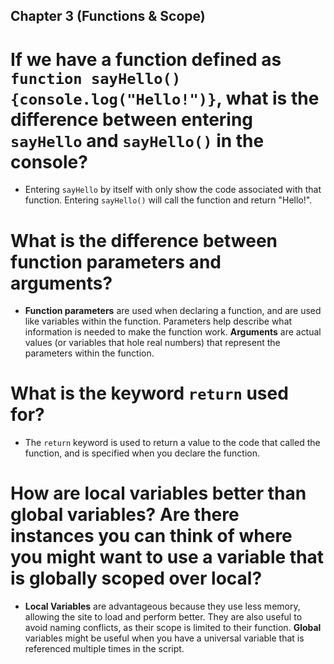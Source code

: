 ## Chapter 3 (Functions & Scope)
# If we have a function defined as `function sayHello(){console.log("Hello!")}`, what is the difference between entering `sayHello` and `sayHello()` in the console?
* Entering `sayHello` by itself with only show the code associated with that function. Entering `sayHello()` will call the function and return "Hello!".
# What is the difference between function parameters and arguments?
* __Function parameters__ are used when declaring a function, and are used like variables within the function. Parameters help describe what information is needed to make the function work. __Arguments__ are actual values (or variables that hole real numbers) that represent the parameters within the function.
# What is the keyword `return` used for?
* The `return` keyword is used to return a value to the code that called the function, and is specified when you declare the function.
# How are local variables better than global variables? Are there instances you can think of where you might want to use a variable that is globally scoped over local?
* __Local Variables__ are advantageous because they use less memory, allowing the site to load and perform better. They are also useful to avoid naming conflicts, as their scope is limited to their function. __Global__ variables might be useful when you have a universal variable that is referenced multiple times in the script.

